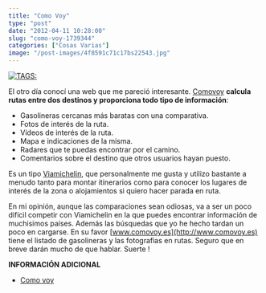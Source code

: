 ```yaml
---
title: "Como Voy"
type: "post"
date: "2012-04-11 10:28:00"
slug: "como-voy-1739344"
categories: ["Cosas Varias"]
image: "/post-images/4f8591c71c17bs22543.jpg"
---
```


 [![ TAGS:](/post-images/4f8591c71c17bs22543.jpg "logo de comovoy.es")](/post-images/4f8591c71c17bs22543.jpg)

 El otro día conocí una web que me pareció interesante. [Comovoy](http://www.comovoy.es) **calcula rutas entre dos destinos y proporciona todo tipo de información**:

- Gasolineras cercanas más baratas con una comparativa.
- Fotos de interés de la ruta.
- Vídeos de interés de la ruta.
- Mapa e indicaciones de la misma.
- Radares que te puedas encontrar por el camino.
- Comentarios sobre el destino que otros usuarios hayan puesto.

 Es un tipo [Viamichelin](http://www.viamichelin.es/), que personalmente me gusta y utilizo bastante a menudo tanto para montar itinerarios como para conocer los lugares de interés de la zona o alojamientos si quiero hacer parada en ruta.

 En mi opinión, aunque las comparaciones sean odiosas, va a ser un poco difícil competir con Viamichelin en la que puedes encontrar información de muchisimos países. Además las búsquedas que yo he hecho tardan un poco en cargarse. En su favor [www.comovoy.es](http://www.comovoy.es) tiene el listado de gasolineras y las fotografias en rutas. Seguro que en breve darán mucho de que hablar. Suerte !

 **INFORMACIÓN ADICIONAL**

- [Como voy](http://WWW.comovoy.es)